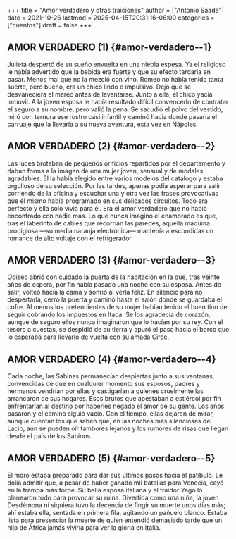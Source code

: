 +++
title = "Amor verdadero y otras traiciones"
author = ["Antonio Saade"]
date = 2021-10-26
lastmod = 2025-04-15T20:31:16-06:00
categories = ["cuentos"]
draft = false
+++

## AMOR VERDADERO (1) {#amor-verdadero--1}

Julieta despertó de su sueño envuelta en una niebla espesa. Ya el religioso le había advertido que la bebida era fuerte y que su efecto tardaría en pasar. Menos mal que no la mezcló con vino. Romeo no había tenido tanta suerte, pero bueno, era un chico lindo e impulsivo. Dejó que se desvaneciera el mareo antes de levantarse. Junto a ella, el chico yacía inmóvil. A la joven esposa le había resultado difícil convencerlo de contratar el seguro a su nombre, pero valió la pena. Se sacudió el polvo del vestido, miró con ternura ese rostro casi infantil y caminó hacia donde pasaría el carruaje que la llevaría a su nueva aventura, esta vez en Nápoles.


## AMOR VERDADERO (2) {#amor-verdadero--2}

Las luces brotaban de pequeños orificios repartidos por el departamento y daban forma a la imagen de una mujer joven, sensual y de modales agradables. Él la había elegido entre varios modelos del catálogo y estaba orgulloso de su selección. Por las tardes, apenas podía esperar para salir corriendo de la oficina y escuchar una y otra vez las frases provocativas que él mismo había programado en sus delicados circuitos. Todo era perfecto y ella solo vivía para él. Era el amor verdadero que no había encontrado con nadie más. Lo que nunca imaginó el enamorado es que, tras el laberinto de cables que recorrían las paredes, aquella máquina prodigiosa —su media naranja electrónica— mantenía a escondidas un romance de alto voltaje con el refrigerador.


## AMOR VERDADERO (3) {#amor-verdadero--3}

Odiseo abrió con cuidado la puerta de la habitación en la que, tras veinte años de espera, por fin había pasado una noche con su esposa. Antes de salir, volteó hacia la cama y sonrió al verla feliz. En silencio para no despertarla, cerró la puerta y caminó hasta el salón donde se guardaba el cofre. Al menos los pretendientes de su mujer habían tenido el buen tino de seguir cobrando los impuestos en Ítaca. Se los agradecía de corazón, aunque de seguro ellos nunca imaginaron que lo hacían por su rey. Con el tesoro a cuestas, se despidió de su tierra y apuró el paso hacia el barco que lo esperaba para llevarlo de vuelta con su amada Circe.


## AMOR VERDADERO (4) {#amor-verdadero--4}

Cada noche, las Sabinas permanecían despiertas junto a sus ventanas, convencidas de que en cualquier momento sus esposos, padres y hermanos vendrían por ellas y castigarían a quienes cruelmente las arrancaron de sus hogares. Esos brutos que apestaban a estiércol por fin enfrentarían al destino por haberles negado el amor de su gente. Los años pasaron y el camino siguió vacío. Con el tiempo, ellas dejaron de mirar, aunque cuentan los que saben que, en las noches más silenciosas del Lacio, aún se pueden oír tambores lejanos y los rumores de risas que llegan desde el país de los Sabinos.


## AMOR VERDADERO (5) {#amor-verdadero--5}

El moro estaba preparado para dar sus últimos pasos hacia el patíbulo. Le dolía admitir que, a pesar de haber ganado mil batallas para Venecia, cayó en la trampa más torpe. Su bella esposa italiana y el traidor Yago lo planearon todo para provocar su ruina. Divertida como una niña, la joven Desdémona ni siquiera tuvo la decencia de fingir su muerte unos días más; ahí estaba ella, sentada en primera fila, agitando un pañuelo blanco. Estaba lista para presenciar la muerte de quien entendió demasiado tarde que un hijo de África jamás viviría para ver la gloria en Italia.
